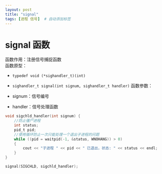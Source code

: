 ```yaml
---
layout: post
title: "signal"
tags: [进程 信号]  # 自动添加标签
---
```


# signal 函数

函数作用：注册信号捕捉函数  
函数原型：

- `typedef void (*sighandler_t)(int)`
- `sighandler_t signal(int signum, sighandler_t handler)`
函数参数：

- signum：信号编号
- handler：信号处理函数

```c
void sigchld_handler(int signum) {
    //防止僵尸进程
    int status;
    pid_t pid;
    //使用循环防止一次只能处理一个退出子进程的问题
    while ((pid = waitpid(-1, &status, WNOHANG)) > 0)
    {
        cout << "子进程 " << pid << " 已退出，状态: " << status << endl;
    }
}

signal(SIGCHLD, sigchld_handler);
```
